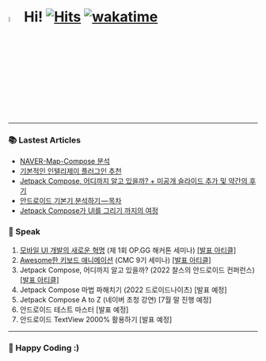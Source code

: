 # <img src="https://user-images.githubusercontent.com/1303154/88677602-1635ba80-d120-11ea-84d8-d263ba5fc3c0.gif" width="5%" alt="hi"> Hi! [![Hits](https://hits.seeyoufarm.com/api/count/incr/badge.svg?url=https%3A%2F%2Fgithub.com%2Fjisungbin%2Fjisungbin&count_bg=%2396D667&title_bg=%23555555&icon=ghostery.svg&icon_color=%23FFFFFF&title=see+my+profile&edge_flat=false)](https://github.com/jisungbin/fashion-guide) [![wakatime](https://wakatime.com/badge/user/2da851dd-14d7-47dd-821a-7d902e52c1c2.svg)](https://github.com/jisungbin/univ)

-----

### 📚 Lastest Articles

<!-- BLOG-POST-LIST:START -->
- [NAVER-Map-Compose 분석](https://jisungbin.medium.com/naver-map-compose-%EB%B6%84%EC%84%9D-c4a6709149a7?source=rss-32f8b2abeab9------2)
- [기본적인 인텔리제이 플러그인 추천](https://jisungbin.medium.com/%EA%B8%B0%EB%B3%B8%EC%A0%81%EC%9D%B8-%EC%95%88%EB%93%9C%EB%A1%9C%EC%9D%B4%EB%93%9C-%EC%8A%A4%ED%8A%9C%EB%94%94%EC%98%A4-%ED%94%8C%EB%9F%AC%EA%B7%B8%EC%9D%B8-%EC%B6%94%EC%B2%9C-6768106af121?source=rss-32f8b2abeab9------2)
- [Jetpack Compose, 어디까지 알고 있을까? + 미공개 슬라이드 추가 및 약간의 후기](https://sungbin.land/jetpack-compose-%E1%84%8B%E1%85%A5%E1%84%83%E1%85%B5%E1%84%81%E1%85%A1%E1%84%8C%E1%85%B5-%E1%84%8B%E1%85%A1%E1%86%AF%E1%84%80%E1%85%A9-%E1%84%8B%E1%85%B5%E1%86%BB%E1%84%8B%E1%85%B3%E1%86%AF%E1%84%81%E1%85%A1-%EB%AF%B8%EA%B3%B5%EA%B0%9C-%EC%8A%AC%EB%9D%BC%EC%9D%B4%EB%93%9C-%EC%B6%94%EA%B0%80-%EB%B0%8F-%EC%95%BD%EA%B0%84%EC%9D%98-%ED%9B%84%EA%B8%B0-ff35cd43e4c3?source=rss-32f8b2abeab9------2)
- [안드로이드 기본기 분석하기 — 목차](https://sungbin.land/%EC%95%88%EB%93%9C%EB%A1%9C%EC%9D%B4%EB%93%9C-%EA%B8%B0%EB%B3%B8%EA%B8%B0-%EB%B6%84%EC%84%9D%ED%95%98%EA%B8%B0-%EB%AA%A9%EC%B0%A8-677a54ef1146?source=rss-32f8b2abeab9------2)
- [Jetpack Compose가 UI를 그리기 까지의 여정](https://sungbin.land/jetpack-compose%EA%B0%80-ui-%EB%A5%BC-%EA%B7%B8%EB%A6%AC%EA%B8%B0-%EA%B9%8C%EC%A7%80%EC%9D%98-%EC%97%AC%EC%A0%95-967589afa45?source=rss-32f8b2abeab9------2)
<!-- BLOG-POST-LIST:END -->



### 🎤 Speak

1. [모바일 UI 개발의 새로운 혁명](https://youtu.be/GNQNbOs9NrA) (제 1회 OP.GG 해커톤 세미나) [[발표 아티클]](https://sungbin.land/%EB%AA%A8%EB%B0%94%EC%9D%BC-ui-%EA%B0%9C%EB%B0%9C%EC%9D%98-%EC%83%88%EB%A1%9C%EC%9A%B4-%ED%98%81%EB%AA%85-739c76a501b1)
2. [Awesome한 키보드 애니메이션](https://youtu.be/k_s3gaQWXos) (CMC 9기 세미나) [[발표 아티클]](https://sungbin.land/%EC%95%88%EB%93%9C%EB%A1%9C%EC%9D%B4%EB%93%9C-windowinsets%EB%A1%9C-%ED%82%A4%EB%B3%B4%EB%93%9C-%EC%95%A0%EB%8B%88%EB%A9%94%EC%9D%B4%EC%85%98-%EA%B5%AC%ED%98%84%ED%95%98%EA%B8%B0-1-b6452ed44bc8)
3. Jetpack Compose, 어디까지 알고 있을까? (2022 찰스의 안드로이드 컨퍼런스) [[발표 아티클]](https://sungbin.land/jetpack-compose-%E1%84%8B%E1%85%A5%E1%84%83%E1%85%B5%E1%84%81%E1%85%A1%E1%84%8C%E1%85%B5-%E1%84%8B%E1%85%A1%E1%86%AF%E1%84%80%E1%85%A9-%E1%84%8B%E1%85%B5%E1%86%BB%E1%84%8B%E1%85%B3%E1%86%AF%E1%84%81%E1%85%A1-%EB%AF%B8%EA%B3%B5%EA%B0%9C-%EC%8A%AC%EB%9D%BC%EC%9D%B4%EB%93%9C-%EC%B6%94%EA%B0%80-%EB%B0%8F-%EC%95%BD%EA%B0%84%EC%9D%98-%ED%9B%84%EA%B8%B0-ff35cd43e4c3)
4. Jetpack Compose 마법 파해치기 (2022 드로이드나이츠) [발표 예정]
5. Jetpack Compose A to Z (네이버 초청 강연) [7월 말 진행 예정]
6. 안드로이드 테스트 마스터 [발표 예정]
7. 안드로이드 TextView 2000% 활용하기 [발표 예정]



-----

### 🤗 Happy Coding :)
